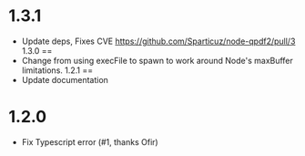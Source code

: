 1.3.1
==
- Update deps, Fixes CVE https://github.com/Sparticuz/node-qpdf2/pull/3
1.3.0
==
- Change from using execFile to spawn to work around Node's maxBuffer limitations.
1.2.1
==
- Update documentation

1.2.0
==
- Fix Typescript error (#1, thanks Ofir)
